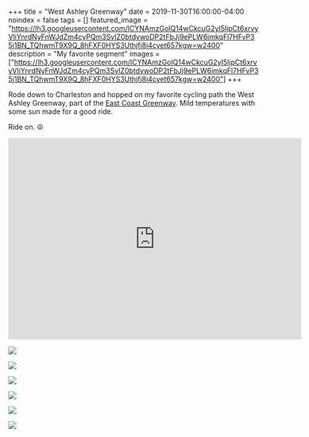 +++
title =  "West Ashley Greenway"
date = 2019-11-30T16:00:00-04:00
noindex = false
tags = []
featured_image = "https://lh3.googleusercontent.com/ICYNAmzGolQ14wCkcuG2yI5ljpCt6xrvyVliYnrdNyFnWJdZm4cyPQm3SvIZ0btdvwoDP2tFbJj9ePLW6imkqFl7HFvP35j1BN_TQhwmT9X9Q_8hFXF0HYS3Uthjfi8i4cyet657kgw=w2400"
description = "My favorite segment"
images = ["https://lh3.googleusercontent.com/ICYNAmzGolQ14wCkcuG2yI5ljpCt6xrvyVliYnrdNyFnWJdZm4cyPQm3SvIZ0btdvwoDP2tFbJj9ePLW6imkqFl7HFvP35j1BN_TQhwmT9X9Q_8hFXF0HYS3Uthjfi8i4cyet657kgw=w2400"]
+++

Rode down to Charleston and hopped on my favorite cycling path the West Ashley Greenway, part of the [East Coast Greenway](https://www.greenway.org/). Mild temperatures with some sun made for a good ride.  

Ride on. ☮

<iframe height='405' width='590' frameborder='0' allowtransparency='true' scrolling='no' src='https://www.strava.com/activities/2902509777/embed/cfff9377f23012c36b73d8415eb208a2cb15c472'></iframe>

<a href='https://lh3.googleusercontent.com/A1BpRz70jD0wWxUvtKS7DqWE52dmTB_hhLDs3GI8ejqX1H_ySxn0ewTE4XGgwajHin6AbCIVncCX_QEISoZSIM-rsvQtGlnHImYQfXduKjzoPcGKfMXEJbOUZ3nsUMnc8KHerE4t9DQ=w2400'><img src='https://lh3.googleusercontent.com/A1BpRz70jD0wWxUvtKS7DqWE52dmTB_hhLDs3GI8ejqX1H_ySxn0ewTE4XGgwajHin6AbCIVncCX_QEISoZSIM-rsvQtGlnHImYQfXduKjzoPcGKfMXEJbOUZ3nsUMnc8KHerE4t9DQ=w2400'></a>

<a href='https://lh3.googleusercontent.com/SqnXPQQ57ULtIk5MG0Rxci7Qvt_4WVueOJ-U1rMMZy7hwcjAc-vJvHCpVllhD08yG5R99J40MW1e70OE830PA-OBhLRQWRoFVEmTcdCSMy0OM2BjWAVlBcJhS3m60L11IGCfjTQ3gCo=w2400'><img src='https://lh3.googleusercontent.com/SqnXPQQ57ULtIk5MG0Rxci7Qvt_4WVueOJ-U1rMMZy7hwcjAc-vJvHCpVllhD08yG5R99J40MW1e70OE830PA-OBhLRQWRoFVEmTcdCSMy0OM2BjWAVlBcJhS3m60L11IGCfjTQ3gCo=w2400'></a>

<a href='https://lh3.googleusercontent.com/jOJmsKXgOBjAdX_T6xLIvO6Kc_tHR_43YQFI8MFKzEK5GiL6IZn2NXPVHBG6SHefJAKJl9N0U8WOqIirZq66luqTMBujCOUrjfEvPfQ9LqE000R7I7HksGj3nwC41XIfk68UU_mFsfg=w2400'><img src='https://lh3.googleusercontent.com/jOJmsKXgOBjAdX_T6xLIvO6Kc_tHR_43YQFI8MFKzEK5GiL6IZn2NXPVHBG6SHefJAKJl9N0U8WOqIirZq66luqTMBujCOUrjfEvPfQ9LqE000R7I7HksGj3nwC41XIfk68UU_mFsfg=w2400'></a>

<a href='https://lh3.googleusercontent.com/qiDDh69ouZioQcg_VXnt1IlesyIaD1eDfTRhDC_oe_3WCk-m6na7tc04XbR9dBAn4S0hrfu2bLDZv6KzJgQE-WvnbOscemQDdOGn54Gf0-PKTVkvprjj4bkfwWAQUqlHMZxG_swvxwU=w2400'><img src='https://lh3.googleusercontent.com/qiDDh69ouZioQcg_VXnt1IlesyIaD1eDfTRhDC_oe_3WCk-m6na7tc04XbR9dBAn4S0hrfu2bLDZv6KzJgQE-WvnbOscemQDdOGn54Gf0-PKTVkvprjj4bkfwWAQUqlHMZxG_swvxwU=w2400'></a>

<a href='https://lh3.googleusercontent.com/KZW8u0a2HkmUVl-48IJOSXjhJTMWO_74gnlATTOtHw1lgwQfKPFqCfGgnTt9MNHJ-Fp16xN3pJhHq0do8QZsLFszrkqes2lCaVOw6Dtl7FTsoOMxaHb6hH1HmryfhDyi1l_ki6KrfJk=w2400'><img src='https://lh3.googleusercontent.com/KZW8u0a2HkmUVl-48IJOSXjhJTMWO_74gnlATTOtHw1lgwQfKPFqCfGgnTt9MNHJ-Fp16xN3pJhHq0do8QZsLFszrkqes2lCaVOw6Dtl7FTsoOMxaHb6hH1HmryfhDyi1l_ki6KrfJk=w2400'></a>

<a href='https://lh3.googleusercontent.com/9FL2KJxkP-TLr_YFhvDvJK8j02okLrCgOmGeWqfv1SkpMAU28H6njxNTLA-UKnxh-CRQ8CCzOeedUA-bUqCkBB4XMuz3ADbPAXPYKLbEdtBoWefqLhxp9SLmjXc7xiTz0ZeMiqS5-m4=w2400'><img src='https://lh3.googleusercontent.com/9FL2KJxkP-TLr_YFhvDvJK8j02okLrCgOmGeWqfv1SkpMAU28H6njxNTLA-UKnxh-CRQ8CCzOeedUA-bUqCkBB4XMuz3ADbPAXPYKLbEdtBoWefqLhxp9SLmjXc7xiTz0ZeMiqS5-m4=w2400'></a>
